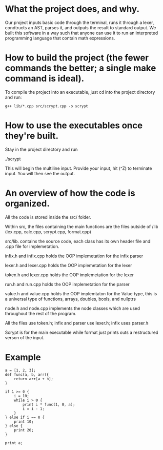 # What the project does, and why.
Our project inputs basic code through the terminal, runs it through a lexer, condtructs an AST, parses it, and outputs the result to standard output.
We built this software in a way such that anyone can use it to run an interpreted programming language that contain math expressions.

# How to build the project (the fewer commands the better; a single make command is ideal).
To compile the project into an executable, just cd into the project directory and run:
```
g++ lib/*.cpp src/scrypt.cpp -o scrypt
```

# How to use the executables once they're built.
Stay in the project directory and run

./scrypt

This will begin the multiline input.
Provide your input, hit (^Z) to terminate input.
You will then see the output.

# An overview of how the code is organized.
All the code is stored inside the src/ folder.

Within src, the files containing the main functions are the files outside of /lib (lex.cpp, calc.cpp, scrypt.cpp, format.cpp)

src/lib. contains the source code, each class has its own header file and .cpp file for implemetation.

infix.h and infix.cpp holds the OOP implemetation for the infix parser

lexer.h and lexer.cpp holds the OOP implemetation for the lexer

token.h and lexer.cpp holds the OOP implemetation for the lexer

run.h and run.cpp holds the OOP implemetation for the parser

value.h and value.cpp holds the OOP implemtaton for the Value type, this is a universal type of functions, arrays, doubles, bools, and nullptrs

node.h and node.cpp implements the node classes which are used throughout the rest of the program.

All the files use token.h; infix and parser use lexer.h; infix uses parser.h

Scrypt is for the main executable while format just prints outs a restructured verson of the input.

# Example
```
a = [1, 2, 3];
def func(a, b, arr){
    return arr[a + b];
}

if 1 >= 0 {
    i = 10;
    while i > 0 {
        print i * func(1, 0, a);
        i = i - 1;
    }
} else if i == 0 {
    print 10;
} else {
    print 20;
}

print a;
```




